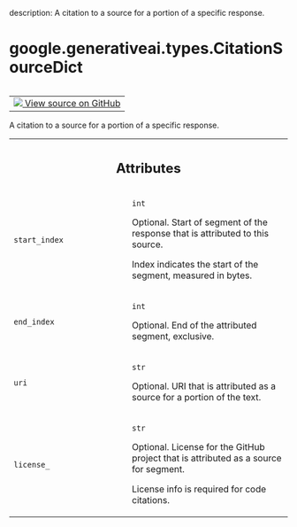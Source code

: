 description: A citation to a source for a portion of a specific response.

<div itemscope itemtype="http://developers.google.com/ReferenceObject">
<meta itemprop="name" content="google.generativeai.types.CitationSourceDict" />
<meta itemprop="path" content="Stable" />
</div>

# google.generativeai.types.CitationSourceDict

<!-- Insert buttons and diff -->

<table class="tfo-notebook-buttons tfo-api nocontent" align="left">
<td>
  <a target="_blank" href="https://github.com/google/generative-ai-python/blob/master/google/generativeai/types/citation_types.py#L30-L36">
    <img src="https://www.tensorflow.org/images/GitHub-Mark-32px.png" />
    View source on GitHub
  </a>
</td>
</table>



A citation to a source for a portion of a specific response.

<!-- Placeholder for "Used in" -->




<!-- Tabular view -->
 <table class="responsive fixed orange">
<colgroup><col width="214px"><col></colgroup>
<tr><th colspan="2"><h2 class="add-link">Attributes</h2></th></tr>

<tr>
<td>

`start_index`<a id="start_index"></a>

</td>
<td>

`int`

Optional. Start of segment of the response
that is attributed to this source.

Index indicates the start of the segment,
measured in bytes.

</td>
</tr><tr>
<td>

`end_index`<a id="end_index"></a>

</td>
<td>

`int`

Optional. End of the attributed segment,
exclusive.

</td>
</tr><tr>
<td>

`uri`<a id="uri"></a>

</td>
<td>

`str`

Optional. URI that is attributed as a source
for a portion of the text.

</td>
</tr><tr>
<td>

`license_`<a id="license_"></a>

</td>
<td>

`str`

Optional. License for the GitHub project that
is attributed as a source for segment.

License info is required for code citations.

</td>
</tr>
</table>



